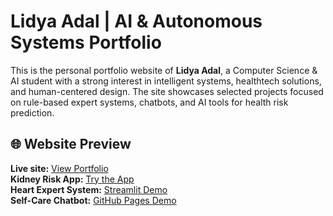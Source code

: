 # Lidya Adal | AI & Autonomous Systems Portfolio

This is the personal portfolio website of **Lidya Adal**, a Computer Science & AI student with a strong interest in intelligent systems, healthtech solutions, and human-centered design. The site showcases selected projects focused on rule-based expert systems, chatbots, and AI tools for health risk prediction.

## 🌐 Website Preview

**Live site:** [View Portfolio](https://lidya-codes.github.io/)  
**Kidney Risk App:** [Try the App](http://10.45.49.124:8501)  
**Heart Expert System:** [Streamlit Demo](https://expert-system-for-heart-condition-6dfmpsju8ayerf9khlzqnh.streamlit.app/)  
**Self-Care Chatbot:** [GitHub Pages Demo](https://lidya-codes.github.io/self-care-chatbot/)
